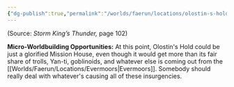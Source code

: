```yaml
---
{"dg-publish":true,"permalink":"/worlds/faerun/locations/olostin-s-hold/"}
---
```




(Source: *Storm King’s Thunder,* page 102)

**Micro-Worldbuilding Opportunities:** At this point, Olostin's Hold could be just a glorified Mission House, even though it would get more than its fair share of trolls, Yan-ti, goblinoids, and whatever else is coming out from the [[Worlds/Faerun/Locations/Evermoors\|Evermoors]]. Somebody should really deal with whatever's causing all of these insurgencies.
